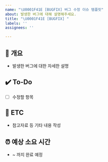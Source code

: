 ```yaml
---
name: "\U0001F41E [BUGFIX] 버그 수정 이슈 템플릿"
about: 발생한 버그에 대해 설명해주세요.
title: "\U0001F41E [BUGFIX] "
labels: ''
assignees: ''

---
```


## 📝 개요
- 발생한 버그에 대한 자세한 설명

## ✔️ To-Do
- [ ] 수정할 항목

## 👀 ETC
- 참고자료 등 기타 내용 작성

## ⏰ 예상 소요 시간
- ~ 까지 완료 예정

